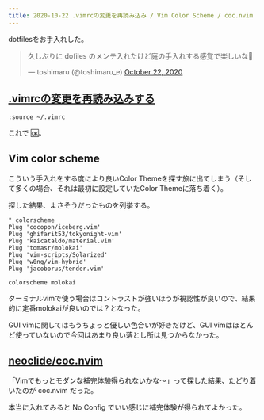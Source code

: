 ```yaml
---
title: 2020-10-22 .vimrcの変更を再読み込み / Vim Color Scheme / coc.nvim
---
```


dotfilesをお手入れした。

<blockquote class="twitter-tweet"><p lang="ja" dir="ltr">久しぶりに dofiles のメンテ入れたけど庭の手入れする感覚で楽しいな🏡</p>&mdash; toshimaru (@toshimaru_e) <a href="https://twitter.com/toshimaru_e/status/1319143702653063168?ref_src=twsrc%5Etfw">October 22, 2020</a></blockquote> <script async src="https://platform.twitter.com/widgets.js" charset="utf-8"></script>

## [.vimrcの変更を再読み込みする](http://omoon.hatenablog.com/entry/20071203/1196614395)

```
:source ~/.vimrc
```

これで :ok:。

## Vim color scheme

こういう手入れをする度により良いColor Themeを探す旅に出てしまう（そして多くの場合、それは最初に設定していたColor Themeに落ち着く）。


探した結果、よさそうだったものを列挙する。

```vim
" colorscheme
Plug 'cocopon/iceberg.vim'
Plug 'ghifarit53/tokyonight-vim'
Plug 'kaicataldo/material.vim'
Plug 'tomasr/molokai'
Plug 'vim-scripts/Solarized'
Plug 'w0ng/vim-hybrid'
Plug 'jacoborus/tender.vim'

colorscheme molokai
``` 

ターミナルvimで使う場合はコントラストが強いほうが視認性が良いので、結果的に定番molokaiが良いのでは？となった。

GUI vimに関してはもうちょっと優しい色合いが好きだけど、GUI vimはほとんど使っていないので今回はあまり良い落とし所は見つからなかった。


## [neoclide/coc.nvim](https://github.com/neoclide/coc.nvim)

「Vimでもっとモダンな補完体験得られないかな〜」って探した結果、たどり着いたのが coc.nvim だった。

本当に入れてみると No Config でいい感じに補完体験が得られてよかった。
